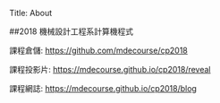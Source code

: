 Title: About

##2018 機械設計工程系計算機程式

課程倉儲: <a href="https://github.com/mdecourse/cp2018">https://github.com/mdecourse/cp2018</a>

課程投影片: <a href="https://mdecourse.github.io/cp2018/reveal">https://mdecourse.github.io/cp2018/reveal</a>

課程網誌: <a href="https://mdecourse.github.io/cp2018/blog">https://mdecourse.github.io/cp2018/blog</a>








